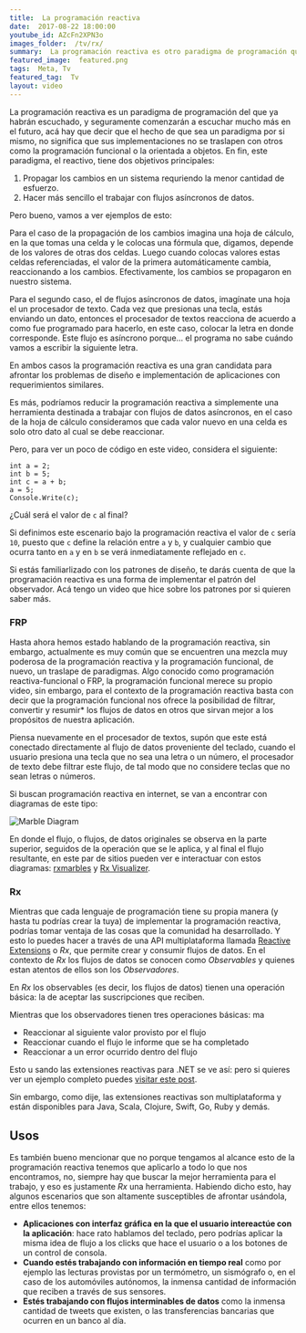 ```yaml
---
title:  La programación reactiva
date:  2017-08-22 18:00:00
youtube_id: AZcFn2XPN3o
images_folder:  /tv/rx/
summary:  La programación reactiva es otro paradigma de programación que facilita el trabajo con flujos asíncronos de datos, además de ser compatible con otros paradigmas que magnifican sus características.
featured_image:  featured.png
tags:  Meta, Tv
featured_tag:  Tv
layout: video
---
```


La programación reactiva es un paradigma de programación del que ya habrán escuchado, y seguramente comenzarán a escuchar mucho más en el futuro, acá hay que decir que el hecho de que sea un paradigma por si mismo, no significa que sus implementaciones no se traslapen con otros como la programación funcional o la orientada a objetos. En fin, este paradigma, el reactivo, tiene dos objetivos principales:

1. Propagar los cambios en un sistema requriendo la menor cantidad de esfuerzo.  
1. Hacer más sencillo el trabajar con flujos asíncronos de datos.

Pero bueno, vamos a ver ejemplos de esto:

Para el caso de la propagación de los cambios imagina una hoja de cálculo, en la que tomas una celda y le colocas una fórmula que, digamos, depende de los valores de otras dos celdas. Luego cuando colocas valores estas celdas referenciadas, el valor de la primera automáticamente cambia, reaccionando a los cambios. Efectivamente, los cambios se propagaron en nuestro sistema.

Para el segundo caso, el de flujos asíncronos de datos, imagínate una hoja el un procesador de texto. Cada vez que presionas una tecla, estás enviando un dato, entonces el procesador de textos reacciona de acuerdo a como fue programado para hacerlo, en este caso, colocar la letra en donde corresponde. Este flujo es asíncrono porque… el programa no sabe cuándo vamos a escribir la siguiente letra.

En ambos casos la programación reactiva es una gran candidata para afrontar los problemas de diseño e implementación de aplicaciones con requerimientos similares.  

Es más, podríamos reducir la programación reactiva a simplemente una herramienta destinada a trabajar con flujos de datos asíncronos, en el caso de la hoja de cálculo consideramos que cada valor nuevo en una celda es solo otro dato al cual se debe reaccionar.

Pero, para ver un poco de código en este video, considera el siguiente: 

```
int a = 2;
int b = 5;
int c = a + b;
a = 5;
Console.Write(c);
```

¿Cuál será el valor de `c` al final?  

Si definimos este escenario bajo la programación reactiva el valor de `c` sería `10`, puesto que `c` define la relación entre `a` y `b`, y cualquier cambio que ocurra tanto en `a` y en `b` se verá inmediatamente reflejado en `c`. 

Si estás familiarlizado con los patrones de diseño, te darás cuenta de que la programación reactiva es una forma de implementar el patrón del observador. Acá tengo un video que hice sobre los patrones por si quieren saber más.

### FRP  
Hasta ahora hemos estado hablando de la programación reactiva, sin embargo, actualmente es muy común que se encuentren una mezcla muy poderosa de la programación reactiva y la programación funcional, de nuevo, un traslape de paradigmas. Algo conocido como programación reactiva-funcional o FRP, la programación funcional merece su propio video, sin embargo, para el contexto de la programación reactiva basta con decir que la programación funcional nos ofrece la posibilidad de filtrar, convertir y resumir* los flujos de datos en otros que sirvan mejor a los propósitos de nuestra aplicación.  

Piensa nuevamente en el procesador de textos, supón que este está conectado directamente al flujo de datos proveniente del teclado, cuando el usuario presiona una tecla que no sea una letra o un número, el procesador de texto debe filtrar este flujo, de tal modo que no considere teclas que no sean letras o números.


Si buscan programación reactiva en internet, se van a encontrar con diagramas de este tipo: 

<img src="https://thatcsharpguy.github.io/postimages/tv/rx/throttleWithTimeout.png" title="Marble Diagram" />

En donde el flujo, o flujos, de datos originales se observa en la parte superior, seguidos de la operación que se le aplica, y al final el flujo resultante, en este par de sitios pueden ver e interactuar con estos diagramas: <a href="http://rxmarbles.com/" target="_blank">rxmarbles</a> y <a href="https://rxviz.com/" target="_blank">Rx Visualizer</a>.

### Rx
Mientras que cada lenguaje de programación tiene su propia manera (y hasta tu podrías crear la tuya) de implementar la programación reactiva, podrías tomar ventaja de las cosas que la comunidad ha desarrollado. Y esto lo puedes hacer a través de una API multiplataforma llamada <a href="http://reacivex.io" target="_blank">Reactive Extensions</a> o *Rx*, que permite crear y consumir flujos de datos. En el contexto de *Rx*  los flujos de datos se conocen como *Observables* y quienes estan atentos de ellos son los *Observadores*. 

En *Rx* los observables (es decir, los flujos de datos) tienen una operación básica: la de aceptar las suscripciones que reciben.

Mientras que los observadores tienen tres operaciones básicas:
ma
- Reaccionar al siguiente valor provisto por el flujo
- Reaccionar cuando el flujo le informe que se ha completado
- Reaccionar a un error ocurrido dentro del flujo

Esto u  sando las extensiones reactivas para .NET se ve así: pero si quieres ver un ejemplo completo puedes <a href="http://thatcsharpguy.com/post/reactive-extensions-1/" target="_blank">visitar este post</a>.

Sin embargo, como dije, las extensiones reactivas son multiplataforma y están disponibles para Java, Scala, Clojure, Swift, Go, Ruby y demás.

## Usos 
Es también bueno mencionar que no porque tengamos al alcance esto de la programación reactiva tenemos que aplicarlo a todo lo que nos encontramos, no, siempre hay que buscar la mejor herramienta para el trabajo, y eso es justamente *Rx* una herramienta. Habiendo dicho esto, hay algunos escenarios que son altamente susceptibles de afrontar usándola, entre ellos tenemos:  

- **Aplicaciones con interfaz gráfica en la que el usuario intereactúe con la aplicación**: hace rato hablamos del teclado, pero podrías aplicar la misma idea de flujo a los clicks que hace el usuario o a los botones de un control de consola.
- **Cuando estés trabajando con información en tiempo real** como por ejemplo las lecturas provistas por un termómetro, un sismógrafo o, en el caso de los automóviles autónomos, la inmensa cantidad de información que reciben a través de sus sensores.
- **Estés trabajando con flujos interminables de datos** como la inmensa cantidad de tweets que existen, o las transferencias bancarias que ocurren en un banco al día.

 